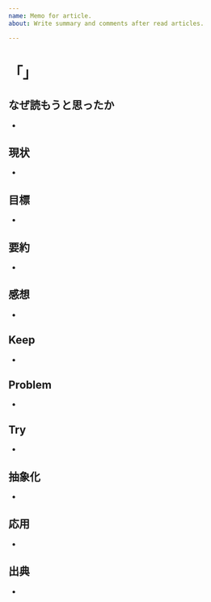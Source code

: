 ```yaml
---
name: Memo for article.
about: Write summary and comments after read articles.

---
```


# 「」

## なぜ読もうと思ったか

+

## 現状

+

## 目標

+

## 要約

+

## 感想

+

## Keep

+

## Problem

+

## Try

+

## 抽象化

+

## 応用

+

## 出典

+
